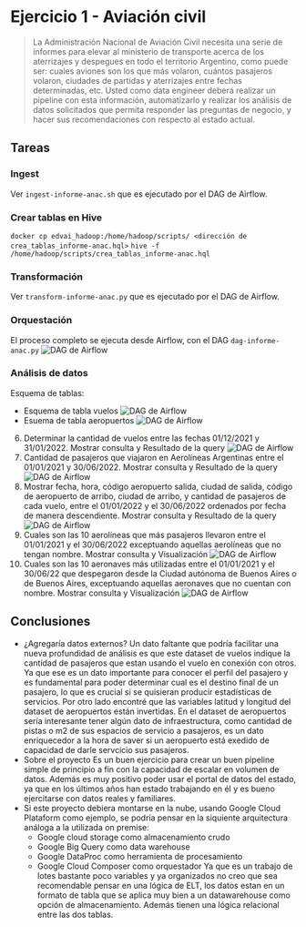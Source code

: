 
# Ejercicio 1 - Aviación civil
> La Administración Nacional de Aviación Civil necesita una serie de informes para elevar al ministerio de transporte acerca de los aterrizajes y despegues en todo el territorio Argentino, como puede ser: cuales aviones son los que más volaron, cuántos pasajeros volaron, ciudades de partidas y aterrizajes entre fechas determinadas, etc. Usted como data engineer deberá realizar un pipeline con esta información, automatizarlo y realizar los análisis de datos solicitados que permita responder las preguntas de negocio, y hacer sus recomendaciones con respecto al estado actual.

## Tareas
### Ingest
Ver `ingest-informe-anac.sh` que es ejecutado por el DAG de Airflow.
### Crear tablas en Hive
`docker cp edvai_hadoop:/home/hadoop/scripts/ <dirección de crea_tablas_informe-anac.hql>`
`hive -f /home/hadoop/scripts/crea_tablas_informe-anac.hql`
### Transformación
Ver `transform-informe-anac.py` que es ejecutado por el DAG de Airflow.
### Orquestación
El proceso completo se ejecuta desde Airflow, con el DAG `dag-informe-anac.py`
![DAG de Airflow](screenshots/DAG1.jpg)
### Análisis de datos
Esquema de tablas:
- Esquema de tabla vuelos
![DAG de Airflow](screenshots/esquema_aeropuertos.jpg)
- Esuema de tabla aeropuertos
![DAG de Airflow](screenshots/esquema_vuelos.jpg)

6. Determinar la cantidad de vuelos entre las fechas 01/12/2021 y 31/01/2022. Mostrar consulta y Resultado de la query
   ![DAG de Airflow](screenshots/queries_6.jpg)
7. Cantidad de pasajeros que viajaron en Aerolíneas Argentinas entre el 01/01/2021 y 30/06/2022. Mostrar consulta y Resultado de la query
   ![DAG de Airflow](screenshots/queries_7.jpg)
8. Mostrar fecha, hora, código aeropuerto salida, ciudad de salida, código de aeropuerto de arribo, ciudad de arribo, y cantidad de pasajeros de cada vuelo, entre el 01/01/2022 y el 30/06/2022 ordenados por fecha de manera descendiente. Mostrar consulta y Resultado de la query
   ![DAG de Airflow](screenshots/queries_8.jpg)
9.  Cuales son las 10 aerolíneas que más pasajeros llevaron entre el 01/01/2021 y el 30/06/2022 exceptuando aquellas aerolíneas que no tengan nombre. Mostrar consulta y Visualización
    ![DAG de Airflow](screenshots/queries_9.jpg)
10.  Cuales son las 10 aeronaves más utilizadas entre el 01/01/2021 y el 30/06/22 que despegaron desde la Ciudad autónoma de Buenos Aires o de Buenos Aires, exceptuando aquellas aeronaves que no cuentan con nombre. Mostrar consulta y Visualización
    ![DAG de Airflow](screenshots/queries_10.jpg)

## Conclusiones
- ¿Agregaría datos externos?
  Un dato faltante que podría facilitar una nueva profundidad de análisis es que este dataset de vuelos indique la cantidad de pasajeros que estan usando el vuelo en conexión con otros. Ya que ese es un dato importante para conocer el perfil del pasajero y es fundamental para poder determinar cual es el destino final de un pasajero, lo que es crucial si se quisieran producir estadísticas de servicios.
  Por otro lado encontré que las variables latitud y longitud del dataset de aeropuertos están invertidas.
  En el dataset de aeropuertos sería interesante tener algún dato de infraestructura, como cantidad de pistas o m2 de sus espacios de servicio a pasajeros, es un dato enriquecedor a la hora de saver si un aeropuerto está exedido de capacidad de darle servcicio sus pasajeros.
- Sobre el proyecto
  Es un buen ejercicio para crear un buen pipeline simple de principio a fin con la capacidad de escalar en volumen de datos. Además es muy positivo poder usar el portal de datos del estado, ya que en los últimos años han estado trabajando en él y es bueno ejercitarse con datos reales y familiares.
- Si este proyecto debiera montarse en la nube, usando Google Cloud Plataform como ejemplo, se podría pensar en la siquiente arquitectura análoga a la utilizada on premise:
  - Google cloud storage como almacenamiento crudo
  - Google Big Query como data warehouse
  - Google DataProc como herramienta de procesamiento
  - Google Cloud Composer como orquestador
Ya que es un trabajo de lotes bastante poco variables y ya organizados no creo que sea recomendable pensar en una lógica de ELT, los datos estan en un formato de tabla que se aplica muy bien a un datawarehouse como opción de almacenamiento. Además tienen una lógica relacional entre las dos tablas.